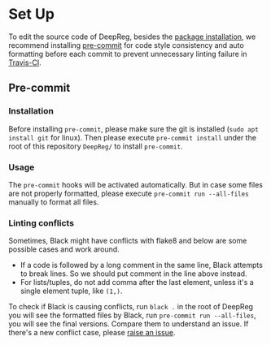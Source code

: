 # Set Up

To edit the source code of DeepReg, besides the
[package installation](../getting_started/install.html), we recommend installing
[pre-commit](https://pre-commit.com/) for code style consistency and auto formatting
before each commit to prevent unnecessary linting failure in
[Travis-CI](https://travis-ci.org/github/DeepRegNet/DeepReg).

## Pre-commit

### Installation

Before installing `pre-commit`, please make sure the git is installed
(`sudo apt install git` for linux). Then please execute `pre-commit install` under the
root of this repository `DeepReg/` to install `pre-commit`.

### Usage

The `pre-commit` hooks will be activated automatically. But in case some files are not
properly formatted, please execute `pre-commit run --all-files` manually to format all
files.

### Linting conflicts

Sometimes, Black might have conflicts with flake8 and below are some possible cases and
work around.

- If a code is followed by a long comment in the same line, Black attempts to break
  lines. So we should put comment in the line above instead.
- For lists/tuples, do not add comma after the last element, unless it's a single
  element tuple, like `(1,)`.

To check if Black is causing conflicts, run `black .` in the root of DeepReg you will
see the formatted files by Black, run `pre-commit run --all-files`, you will see the
final versions. Compare them to understand an issue. If there's a new conflict case,
please [raise an issue](https://github.com/DeepRegNet/DeepReg/issues/new/choose).
